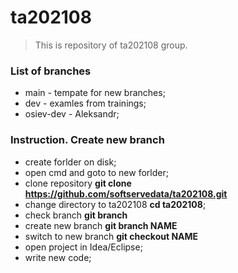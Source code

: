# ta202108

> This is repository of ta202108 group.

### List of branches

- main - tempate for new branches;
- dev - examles from trainings;
- osiev-dev - Aleksandr;

### Instruction. Create new branch

- create forlder on disk;
- open cmd and goto to new forlder;
- clone repository **git clone https://github.com/softservedata/ta202108.git**
- change directory to ta202108 **cd ta202108**;
- check branch **git branch**
- create new branch **git branch NAME**
- switch to new branch **git checkout NAME**
- open project in Idea/Eclipse;
- write new code;

